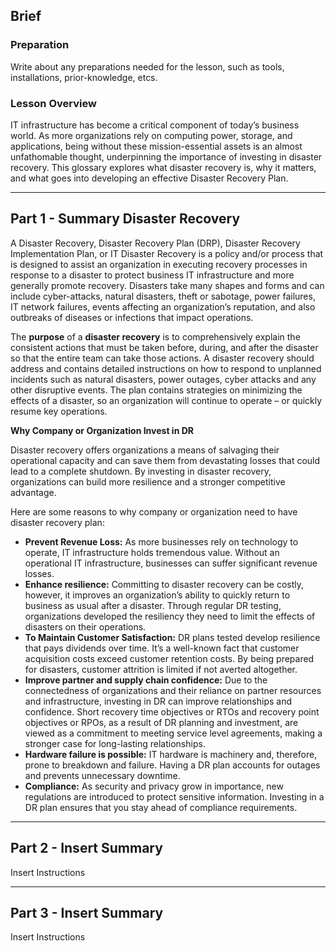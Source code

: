 ## Brief

### Preparation

Write about any preparations needed for the lesson, such as tools, installations, prior-knowledge, etcs.

### Lesson Overview

IT infrastructure has become a critical component of today’s business world. As more organizations rely on computing power, storage, and applications, being without these mission-essential assets is an almost unfathomable thought, underpinning the importance of investing in disaster recovery. This glossary explores what disaster recovery is, why it matters, and what goes into developing an effective Disaster Recovery Plan.

---

## Part 1 - Summary Disaster Recovery

A Disaster Recovery, Disaster Recovery Plan (DRP), Disaster Recovery Implementation Plan, or IT Disaster Recovery is a policy and/or process that is designed to assist an organization in executing recovery processes in response to a disaster to protect business IT infrastructure and more generally promote recovery. Disasters take many shapes and forms and can include cyber-attacks, natural disasters, theft or sabotage, power failures, IT network failures, events affecting an organization’s reputation, and also outbreaks of diseases or infections that impact operations.

The **purpose** of a **disaster recovery** is to comprehensively explain the consistent actions that must be taken before, during, and after the disaster so that the entire team can take those actions. A disaster recovery should address and contains detailed instructions on how to respond to unplanned incidents such as natural disasters, power outages, cyber attacks and any other disruptive events. The plan contains strategies on minimizing the effects of a disaster, so an organization will continue to operate – or quickly resume key operations.


**Why Company or Organization Invest in DR**

Disaster recovery offers organizations a means of salvaging their operational capacity and can save them from devastating losses that could lead to a complete shutdown. By investing in disaster recovery, organizations can build more resilience and a stronger competitive advantage. 

Here are some reasons to why company or organization need to have disaster recovery plan:  

- **Prevent Revenue Loss:** As more businesses rely on technology to operate, IT infrastructure holds tremendous value. Without an operational IT infrastructure, businesses can suffer significant revenue losses.
- **Enhance resilience:** Committing to disaster recovery can be costly, however, it improves an organization’s ability to quickly return to business as usual after a disaster. Through regular DR testing, organizations developed the resiliency they need to limit the effects of disasters on their operations.
- **To Maintain Customer Satisfaction:** DR plans tested develop resilience that pays dividends over time. It’s a well-known fact that customer acquisition costs exceed customer retention costs. By being prepared for disasters, customer attrition is limited if not averted altogether.
- **Improve partner and supply chain confidence:** Due to the connectedness of organizations and their reliance on partner resources and infrastructure, investing in DR can improve relationships and confidence. Short recovery time objectives or RTOs and recovery point objectives or RPOs, as a result of DR planning and investment, are viewed as a commitment to meeting service level agreements, making a stronger case for long-lasting relationships. 
- **Hardware failure is possible:** IT hardware is machinery and, therefore, prone to breakdown and failure. Having a DR plan accounts for outages and prevents unnecessary downtime.
- **Compliance:** As security and privacy grow in importance, new regulations are introduced to protect sensitive information. Investing in a DR plan ensures that you stay ahead of compliance requirements.

---

## Part 2 - Insert Summary

Insert Instructions

---

## Part 3 - Insert Summary

Insert Instructions
